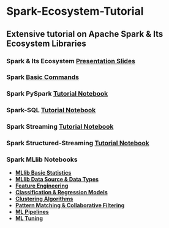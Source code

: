 # Spark-Ecosystem-Tutorial

## Extensive tutorial on Apache Spark &amp; Its Ecosystem Libraries

### Spark & Its Ecosystem [Presentation Slides](https://www.slideshare.net/KaustuvKunal/apache-spark-its-ecosystem-249424395)

### Spark [Basic Commands](https://github.com/kaustuvkunal/Spark-Ecosystem-Tutorial/blob/main/commands.md) 
### Spark PySpark [Tutorial Notebook](https://github.com/kaustuvkunal/Spark-Ecosystem-Tutorial/blob/main/Pyspak_demo.ipynb)
### Spark-SQL [Tutorial Notebook](https://github.com/kaustuvkunal/Spark-Ecosystem-Tutorial/blob/main/%20SparkSQL_%26_DataFrame_Tutorial.ipynb)
### Spark Streaming [Tutorial Notebook](https://github.com/kaustuvkunal/Spark-Ecosystem-Tutorial/blob/main/Spark_Streaming_Tutorial.ipynb)
### Spark Structured-Streaming [Tutorial Notebook](https://github.com/kaustuvkunal/Spark-Ecosystem-Tutorial/blob/main/Structured_Streaming_Tutorial.ipynb)

###  Spark MLlib Notebooks
- <b> [MLlib Basic Statistics](https://github.com/kaustuvkunal/Spark-Ecosystem-Tutorial/blob/main/MLlib/MLLib_BasicStatistics.ipynb) </b> 
- <b> [MLlib Data Source & Data Types](https://github.com/kaustuvkunal/Spark-Ecosystem-Tutorial/blob/main/MLlib/MLLib_DataSources%26%20DataTypes.ipynb) </b>
- <b> [Feature Engineering](https://github.com/kaustuvkunal/Spark-Ecosystem-Tutorial/blob/main/MLlib/MLLib_FeatureEngineering.ipynb) </b>
- <b> [Classification & Regression Models](https://github.com/kaustuvkunal/Spark-Ecosystem-Tutorial/blob/main/MLlib/MLlib_Classification_Regression.ipynb) </b>
- <b> [Clustering Algorithms](https://github.com/kaustuvkunal/Spark-Ecosystem-Tutorial/blob/main/MLlib/MLlib_Clustering.ipynb) </b>
- <b> [Pattern Matching & Collaborative Filtering](https://github.com/kaustuvkunal/Spark-Ecosystem-Tutorial/blob/main/MLlib/MlLib_CollaborativeFiltering_FrequentPatternMining.ipynb) </b>
- <b> [ML Pipelines](https://github.com/kaustuvkunal/Spark-Ecosystem-Tutorial/blob/main/MLlib/MLLib_Pipelines.ipynb) </b>
- <b> [ML Tuning](https://github.com/kaustuvkunal/Spark-Ecosystem-Tutorial/blob/main/MLlib/MlLib_MLTuning.ipynb) </b>
